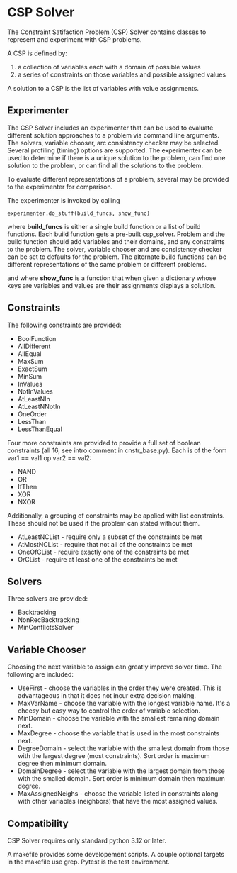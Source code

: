 # CSP Solver #

The Constraint Satifaction Problem (CSP) Solver contains classes to represent and experiment with CSP problems. 

A CSP is defined by:

1. a collection of variables each with a domain of possible values
2. a series of constraints on those variables and possible assigned values

A solution to a CSP is the list of variables with value assignments.

## Experimenter ##

The CSP Solver includes an experimenter that can be used to evaluate different solution approaches to a problem via command line arguments. The solvers, variable chooser, arc consistency checker may be selected. Several profiling (timing) options are supported. The experimenter can be used to determine if there is a unique solution to the problem, can find one solution to the problem, or can find all the solutions to the problem.

To evaluate different representations of a problem, several may be provided to the experimenter for comparison.

The experimenter is invoked by calling

	experimenter.do_stuff(build_funcs, show_func)

where **build_funcs** is either a single build function or a list of build functions.
Each build function gets a pre-built csp\_solver. Problem and the 
build function should add variables and their domains, and any constraints to the problem. The solver, variable chooser and arc consistency checker can be set to defaults for the problem. The alternate build functions can be different representations of the same problem or different problems.

and where **show_func** is a function that when given a dictionary whose keys are variables and values are their assignments displays a solution. 

## Constraints ##

The following constraints are provided:

- BoolFunction
- AllDifferent
- AllEqual
- MaxSum
- ExactSum
- MinSum
- InValues
- NotInValues
- AtLeastNIn
- AtLeastNNotIn
- OneOrder
- LessThan
- LessThanEqual

Four more constraints are provided to provide a full set of boolean constraints (all 16, see intro comment in cnstr_base.py). Each is of the form var1 == val1  op  var2 == val2:

- NAND
- OR
- IfThen
- XOR
- NXOR

Additionally, a grouping of constraints may be applied with list constraints. These should not be used if the problem can stated without them.

- AtLeastNCList - require only a subset of the constraints be met
- AtMostNCList - require that not all of the constraints be met
- OneOfCList - require exactly one of the constraints be met
- OrCList - require at least one of the constraints be met

## Solvers ##

Three solvers are provided:

- Backtracking
- NonRecBacktracking
- MinConflictsSolver

## Variable Chooser ##

Choosing the next variable to assign can greatly improve solver time. The following are included:

- UseFirst - choose the variables in the order they were created. This is advantageous in that it does not incur extra decision making.
- MaxVarName - choose the variable with the longest variable name. It's a cheesy but easy way to control the order of variable selection.
- MinDomain - choose the variable with the smallest remaining domain next.
- MaxDegree - choose the variable that is used in the most constraints next.
- DegreeDomain - select the variable with the smallest domain from those with the largest degree (most constraints).  Sort order is maximum degree then minimum domain.
- DomainDegree - select the variable with the largest domain from those with the smalled domain. Sort order is minimum domain then maximum degree.
- MaxAssignedNeighs - choose the variable listed in constraints along with other variables (neighbors) that have the most assigned values.

## Compatibility ##
CSP Solver requires only standard python 3.12 or later.

A makefile provides some developement scripts. A couple optional targets in the makefile use grep. Pytest is the test environment.
